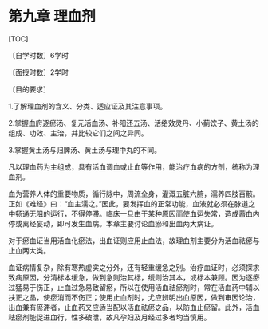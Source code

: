 # 第九章  理血剂

[TOC]

〔自学时数〕6学时

〔面授时数〕2学时

〔目的要求〕

1.了解理血剂的含义、分类、适应证及其注意事项。

2.掌握血府逐瘀汤、复元活血汤、补阳还五汤、活络效灵丹、小蓟饮子、黄土汤的组成、功效、主治，并比较它们之间之异同。

3.掌握黄土汤与归脾汤、黄土汤与理中丸的不同。

凡以理血药为主组成，具有活血调血或止血等作用，能治疗血病的方剂，统称为理血剂。

血为营养人体的重要物质，循行脉中，周流全身，灌溉五脏六腑，濡养四肢百骸。正如《难经》曰：“血主濡之。”因此，要发挥血的正常功能，血液就必须在脉道之中畅通无阻的运行，不得停滞。临床一旦由于某种原因而使血运失常，造成蓄血内停或离经妄动，即可发生血病。本章主要讨论血瘀和出血两大病证。

对于瘀血证当用活血化瘀法，出血证则应用止血法，故理血剂主要分为活血祛瘀与止血两大类。

血证病情复杂，除有寒热虚实之分外，还有轻重缓急之别。治疗血证时，必须探求致病原因，分清标本缓急，做到急则治其标，缓则治其本，或标本兼顾。因为逐瘀过猛易于伤正，止血过急易致留瘀，所以在使用活血祛瘀剂时，常在活血药中辅以扶正之晶，使瘀消而不伤正；使用止血剂时，尤应辨明出血原因，做到审因论治，出血兼有瘀滞者，止血药又应适当配以活血祛瘀之品，以防血止瘀留。此外，活血祛瘀剂能促进血行，性多破泄，故凡孕妇及月经过多者均当慎用。
